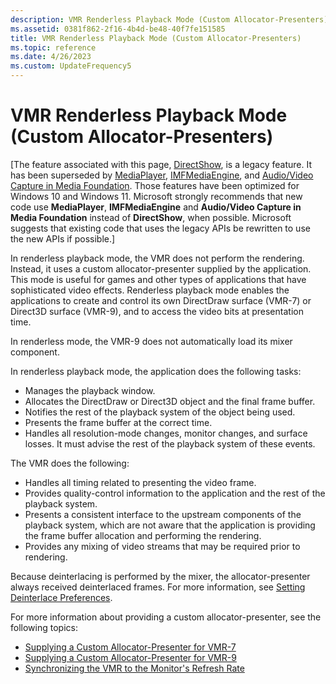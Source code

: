 ```yaml
---
description: VMR Renderless Playback Mode (Custom Allocator-Presenters)
ms.assetid: 0381f862-2f16-4b4d-be48-40f7fe151585
title: VMR Renderless Playback Mode (Custom Allocator-Presenters)
ms.topic: reference
ms.date: 4/26/2023
ms.custom: UpdateFrequency5
---
```


# VMR Renderless Playback Mode (Custom Allocator-Presenters)

\[The feature associated with this page, [DirectShow](/windows/win32/directshow/directshow), is a legacy feature. It has been superseded by [MediaPlayer](/uwp/api/Windows.Media.Playback.MediaPlayer), [IMFMediaEngine](/windows/win32/api/mfmediaengine/nn-mfmediaengine-imfmediaengine), and [Audio/Video Capture in Media Foundation](/windows/win32/medfound/audio-video-capture-in-media-foundation). Those features have been optimized for Windows 10 and Windows 11. Microsoft strongly recommends that new code use **MediaPlayer**, **IMFMediaEngine** and **Audio/Video Capture in Media Foundation** instead of **DirectShow**, when possible. Microsoft suggests that existing code that uses the legacy APIs be rewritten to use the new APIs if possible.\]

In renderless playback mode, the VMR does not perform the rendering. Instead, it uses a custom allocator-presenter supplied by the application. This mode is useful for games and other types of applications that have sophisticated video effects. Renderless playback mode enables the applications to create and control its own DirectDraw surface (VMR-7) or Direct3D surface (VMR-9), and to access the video bits at presentation time.

In renderless mode, the VMR-9 does not automatically load its mixer component.

In renderless playback mode, the application does the following tasks:

-   Manages the playback window.
-   Allocates the DirectDraw or Direct3D object and the final frame buffer.
-   Notifies the rest of the playback system of the object being used.
-   Presents the frame buffer at the correct time.
-   Handles all resolution-mode changes, monitor changes, and surface losses. It must advise the rest of the playback system of these events.

The VMR does the following:

-   Handles all timing related to presenting the video frame.
-   Provides quality-control information to the application and the rest of the playback system.
-   Presents a consistent interface to the upstream components of the playback system, which are not aware that the application is providing the frame buffer allocation and performing the rendering.
-   Provides any mixing of video streams that may be required prior to rendering.

Because deinterlacing is performed by the mixer, the allocator-presenter always received deinterlaced frames. For more information, see [Setting Deinterlace Preferences](setting-deinterlace-preferences.md).

For more information about providing a custom allocator-presenter, see the following topics:

-   [Supplying a Custom Allocator-Presenter for VMR-7](supplying-a-custom-allocator-presenter-for-vmr-7.md)
-   [Supplying a Custom Allocator-Presenter for VMR-9](supplying-a-custom-allocator-presenter-for-vmr-9.md)
-   [Synchronizing the VMR to the Monitor's Refresh Rate](synchronizing-the-vmr-to-the-monitors-refresh-rate.md)

 

 



